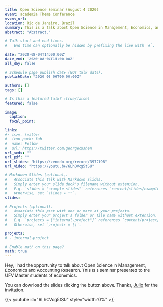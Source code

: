 ```yaml
---
title: Open Science Seminar (August 4 2020)
event: academia Theme Conference
event_url: 
location: Rio de Janeiro, Brazil
summary: This is a talk about Open Science in Management, Economics, and Accounting research.
abstract: "Abstract."

# Talk start and end times.
#   End time can optionally be hidden by prefixing the line with `#`.

date: "2020-08-04T14:00:00Z"
date_end: "2020-08-04T15:00:00Z"
all_day: false

# Schedule page publish date (NOT talk date).
publishDate: "2020-08-06T00:00:00Z"

authors: []
tags: []

# Is this a featured talk? (true/false)
featured: false

image:
  caption: 
  focal_point: 

links:
#- icon: twitter
#  icon_pack: fab
#  name: Follow
#  url: https://twitter.com/georgecushen
url_code: ""
url_pdf: ""
url_slides: "https://zenodo.org/record/3972198"
url_video: "https://youtu.be/6LhOVcg5tSU"

# Markdown Slides (optional).
#   Associate this talk with Markdown slides.
#   Simply enter your slide deck's filename without extension.
#   E.g. `slides = "example-slides"` references `content/slides/example-slides.md`.
#   Otherwise, set `slides = ""`.
slides: 

# Projects (optional).
#   Associate this post with one or more of your projects.
#   Simply enter your project's folder or file name without extension.
#   E.g. `projects = ["internal-project"]` references `content/project/deep-learning/index.md`.
#   Otherwise, set `projects = []`.

projects:
# - internal-project

# Enable math on this page?
math: true
---
```




Hey, I had the opportunity to talk about Open Science in Management, Economics and Accounting Research. This is a seminar presented to the UFV Master students of economics. 

You can download the slides clicking the button above. Thanks, [Julio](http://lattes.cnpq.br/6615352108576627) for the invitation.


{{< youtube id="6LhOVcg5tSU" style="width:10%" >}}



